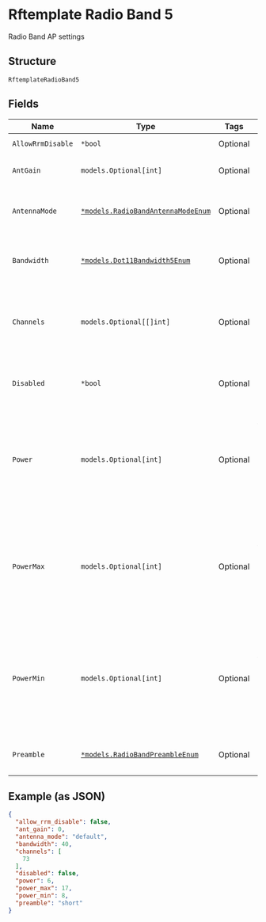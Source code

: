 
# Rftemplate Radio Band 5

Radio Band AP settings

## Structure

`RftemplateRadioBand5`

## Fields

| Name | Type | Tags | Description |
|  --- | --- | --- | --- |
| `AllowRrmDisable` | `*bool` | Optional | **Default**: `false` |
| `AntGain` | `models.Optional[int]` | Optional | **Default**: `0`<br>**Constraints**: `>= 0`, `<= 10` |
| `AntennaMode` | [`*models.RadioBandAntennaModeEnum`](../../doc/models/radio-band-antenna-mode-enum.md) | Optional | enum: `1x1`, `2x2`, `3x3`, `4x4`, `default`<br>**Default**: `"default"` |
| `Bandwidth` | [`*models.Dot11Bandwidth5Enum`](../../doc/models/dot-11-bandwidth-5-enum.md) | Optional | channel width for the 5GHz band. enum: `20`, `40`, `80` |
| `Channels` | `models.Optional[[]int]` | Optional | For RFTemplates. List of channels, null or empty array means auto |
| `Disabled` | `*bool` | Optional | whether to disable the radio<br>**Default**: `false` |
| `Power` | `models.Optional[int]` | Optional | TX power of the radio. For Devices, 0 means auto. -1 / -2 / -3 / …: treated as 0 / -1 / -2 / …<br>**Constraints**: `>= 5`, `<= 25` |
| `PowerMax` | `models.Optional[int]` | Optional | when power=0, max tx power to use, HW-specific values will be used if not set<br>**Default**: `17`<br>**Constraints**: `>= 5`, `<= 17` |
| `PowerMin` | `models.Optional[int]` | Optional | when power=0, min tx power to use, HW-specific values will be used if not set<br>**Default**: `8`<br>**Constraints**: `>= 5`, `<= 17` |
| `Preamble` | [`*models.RadioBandPreambleEnum`](../../doc/models/radio-band-preamble-enum.md) | Optional | enum: `auto`, `long`, `short`<br>**Default**: `"short"` |

## Example (as JSON)

```json
{
  "allow_rrm_disable": false,
  "ant_gain": 0,
  "antenna_mode": "default",
  "bandwidth": 40,
  "channels": [
    73
  ],
  "disabled": false,
  "power": 6,
  "power_max": 17,
  "power_min": 8,
  "preamble": "short"
}
```

